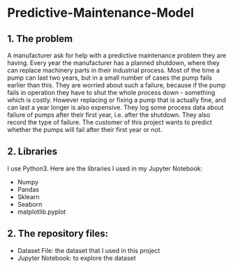 # Predictive-Maintenance-Model
## 1. The problem

A manufacturer ask for help with a predictive maintenance problem they are having. Every year the manufacturer has a planned shutdown, where they can replace machinery parts in their industrial process. Most of the time a pump can last two years, but in a small number of cases the pump fails earlier than this. They are worried about such a failure, because if the pump fails in operation they have to shut the whole process down - something which is costly. However replacing or fixing a pump that is actually fine, and can last a year longer is also expensive. They log some process data about failure of pumps after their first year, i.e. after the shutdown. They also record the type of failure. The customer of this project wants to predict whether the pumps will fail after their first year or not.
## 2. Libraries

I use Python3. Here are the libraries I used in my Jupyter Notebook:
- Numpy
- Pandas
- Sklearn
- Seaborn
- matplotlib.pyplot

## 2. The repository files:
- Dataset File: the dataset that I used in this project
- Jupyter Notebook: to explore the dataset
